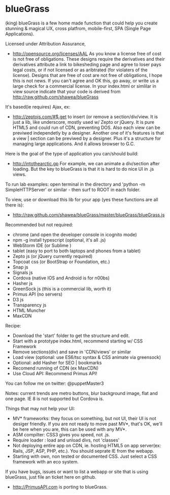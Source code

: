 # blueGrass
 (king) blueGrass is a few home made function that could help you create stunning & magical UX, cross platfrom, mobile-first, SPA (Single Page Applications).

Licensed under Attribution Assurance,
- http://opensource.org/licenses/AAL
 As you know a license free of cost is not free of obligations. These designs require the derivatives and their derivatives attribute a link to bikesheding page and agree to loser pays legal costs, or if not licensed or as aribtrated (for violaters of the license).
Designs that are free of cost are not free of obligations, I hope this is not news. If you can't agree and OK this, go away, or write us a large check for a commercial license.
In your index.html or simlilar in view source indicate that your code is derived from http://raw.github.com/shawea/blueGrass

It's based(ie requires) Ajax, ex:
- http://zeptojs.com/#$.get
 to insert (or remove a section/div/view. It is just a lib, like underscore, mostly used w/ Zepto or jQuery.
It is pure HTML5 and could run of CDN, preventing DOS. Also each view can be previwed independetly by a designer. Another one of it's features is that a view | section can be previwed by a designer. Plus it's a structure for managing large applications. And it allows browser to G.C.

Here is the goal of the type of application you can/should build:
- http://intothearctic.gp
For example, we can animate a div/section after loading. But the key to blueGrass is that it is hard to do nice UI in .js views.

To run lab examples:
open terminal in the directory and 'python -m SimpleHTTPServer' or similar - then surf to ROOT in each folder.

To view, use or download this lib for your app (yes these functions are all there is):
- http://raw.github.com/shawea/blueGrass/master/blueGrass/blueGrass.js

Recommended but not required:
* chrome  (and open the developer console in icognito mode)
* npm -g install typescript (optional, it's all .js)
* WebStorm IDE (or  Sublime )
* tablet (easy to port to both laptops and phones from a tablet)
* Zepto js (or jQuery currently required)
* Topcoat css (or BootStrap or Foundation, etc.)
* Snap js
* Signals js
* Cordova (native IOS and Android is for n00bs)
* Hasher js
* GreenSock js  (this is a commercial lib, worth it)
* Primus API (no servers)
* D3 js
* Transparency js
* HTML Muncher
* MaxCDN

Recipe:
- Download the 'start' folder to get the structure and edit.
- Start with a prototype index.html, recommend starting w/ CSS Framework
- Remove sections(div) and save in 'CDN/views' or similar
- Load view (optional: use ES6/tsc syntax & CSS animate via greensock)
- Optional: add Hasher for SEO | bookmarks
- Recomend running of CDN (ex MaxCDN)
- Use Cloud API: Recommend Primus API!

You can follow me on twitter: @puppetMaster3

Notes: current trends are metro buttons, blur background image, flat and one page.
IE 8 is not supported but Cordova is.

Things that may not help your UI:
- MV* frameworks: they focus on something, but not UI, their UI is not desiger friendly.
    If you are not ready to move past MV*, that's OK, we'll be here when you are, this can be used with any MV*.
- ASM compilter: CSS3 gives you speed, not .js.
- Require loader : load and unload divs, not 'classes'
- Not deploying entire app on CDN, ie. hosting HTML5 on app server(ex: Rails, JSP, ASP, PHP, etc.). You should seprate IE from the webapp.
- Starting with own, non tested or documented CSS. Just select a CSS framework with an eco system.


If you have bugs, issues or want to list a webapp or site that is using blueGrass, just file an ticket here on github.

- http://PrimusAPI.com is porting to blueGrass.

